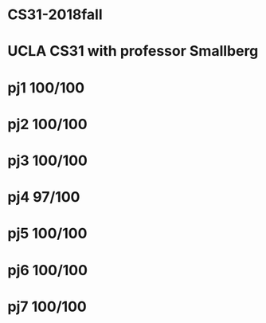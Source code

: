 # CS31-2018fall

# UCLA CS31 with professor Smallberg

# pj1 100/100
# pj2 100/100
# pj3 100/100
# pj4 97/100
# pj5 100/100
# pj6 100/100
# pj7 100/100

